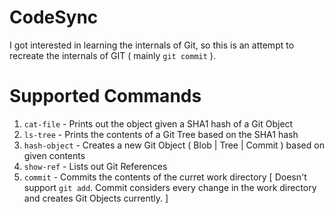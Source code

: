 # CodeSync

I got interested in learning the internals of Git, so this is an attempt to recreate the internals of GIT ( mainly `git commit` ).

# Supported Commands

1. `cat-file` - Prints out the object given a SHA1 hash of a Git Object
2. `ls-tree` - Prints the contents of a Git Tree based on the SHA1 hash
3. `hash-object` - Creates a new Git Object ( Blob | Tree | Commit ) based on given contents
4. `show-ref` - Lists out Git References
5. `commit` - Commits the contents of the curret work directory [ Doesn't support `git add`. Commit considers every change in the work directory and creates Git Objects currently. ]
